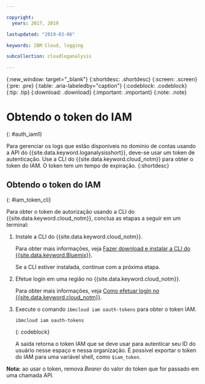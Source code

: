 ```yaml
---

copyright:
  years: 2017, 2019

lastupdated: "2019-03-06"

keywords: IBM Cloud, logging

subcollection: cloudloganalysis

---
```


{:new_window: target="_blank"}
{:shortdesc: .shortdesc}
{:screen: .screen}
{:pre: .pre}
{:table: .aria-labeledby="caption"}
{:codeblock: .codeblock}
{:tip: .tip}
{:download: .download}
{:important: .important}
{:note: .note}


# Obtendo o token do IAM
{: #auth_iam1}

Para gerenciar os logs que estão disponíveis no domínio de contas usando a API do {{site.data.keyword.loganalysisshort}}, deve-se usar um token de autenticação. Use a CLI do {{site.data.keyword.cloud_notm}} para obter o token do IAM. O token tem um tempo de expiração. 
{:shortdesc}


## Obtendo o token do IAM
{: #iam_token_cli}

Para obter o token de autorização usando a CLI do {{site.data.keyword.cloud_notm}}, conclua as etapas a seguir em um terminal:

1. Instale a CLI do {{site.data.keyword.cloud_notm}}.

   Para obter mais informações, veja [Fazer download e instalar a CLI do {{site.data.keyword.Bluemix}}](/docs/cli?topic=cloud-cli-ibmcloud-cli#overview).
   
   Se a CLI estiver instalada, continue com a próxima etapa.
    
2. Efetue login em uma região no {{site.data.keyword.cloud_notm}}. 

    Para obter mais informações, veja [Como efetuar login no {{site.data.keyword.cloud_notm}}](/docs/services/CloudLogAnalysis/qa?topic=cloudloganalysis-cli_qa#login).
	
3. Execute o comando `ibmcloud iam oauth-tokens` para obter o token IAM.

    ```
	ibmcloud iam oauth-tokens
	```
	{: codeblock}
	
	A saída retorna o token IAM que se deve usar para autenticar seu ID do usuário nesse espaço e nessa organização. É possível exportar o token do IAM para uma variável shell, como `$iam_token`.



**Nota:** ao usar o token, remova *Bearer* do valor do token que for passado em uma chamada API.

